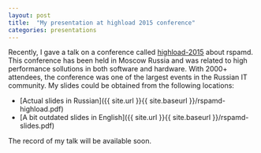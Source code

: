 ```yaml
---
layout: post
title:  "My presentation at highload 2015 conference"
categories: presentations
---
```


Recently, I gave a talk on a conference called [highload-2015](http://highload.ru) about rspamd. This conference
has been held in Moscow Russia and was related to high performance sollutions in both software and hardware. With
2000+ attendees, the conference was one of the largest events in the Russian IT community. My slides could be obtained from
the following locations:

* [Actual slides in Russian]({{ site.url }}{{ site.baseurl }}/rspamd-highload.pdf)
* [A bit outdated slides in English]({{ site.url }}{{ site.baseurl }}/rspamd-slides.pdf)

The record of my talk will be available soon.
